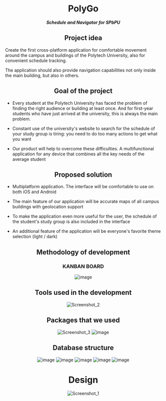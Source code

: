 <div align="center">
  
# PolyGo 
***Schedule and Navigator for SPbPU***
## Project idea  
</div>

Create the first cross-platform application for comfortable movement around the campus and buildings of the Polytech University, also for convenient schedule tracking. 

The application should also provide navigation capabilities not only inside the main building, but also in others.

<div align="center">

## Goal of the project
</div>

* Every student at the Polytech University has faced the problem of finding the right audience or building at least once. And for first-year students who have just arrived at the university, this is always the main problem.

* Constant use of the university's website to search for the schedule of your study group is tiring: you need to do too many actions to get what you want

* Our product will help to overcome these difficulties. A multifunctional application for any device that combines all the key needs of the average student

<div align="center">

## Proposed solution
</div>

* Multiplatform application. The interface will be comfortable to use on both iOS and Android

* The main feature of our application will be accurate maps of all campus buildings with geolocation support

* To make the application even more useful for the user, the schedule of the student's study group is also included in the interface

* An additional feature of the application will be everyone's favorite theme selection (light / dark)

<div align="center">

## Methodology of development
### KANBAN BOARD
![image](https://user-images.githubusercontent.com/70410264/219221355-66dea20f-390e-4e0c-b36c-5c07818e1fa9.png)
</div>

<div align="center">

## Tools used in the development
![Screenshot_2](https://user-images.githubusercontent.com/70410264/219222964-fe2bcc91-432a-4876-8c3e-541dd8a5a4f0.png)
</div>

<div align="center">

## Packages that we used
![Screenshot_3](https://user-images.githubusercontent.com/70410264/219223567-ec5f2560-ff64-472e-b66e-ed0f2546cae7.png)
![image](https://user-images.githubusercontent.com/70410264/219223617-6193e203-c731-4972-97d0-f83664c5cd13.png)
</div>

<div align="center">

<div align="center">

## Database structure
![image](https://user-images.githubusercontent.com/70410264/219223880-29ac6f13-718d-433a-b5d3-26863690997a.png)
![image](https://user-images.githubusercontent.com/70410264/219223902-0b499ffd-f80c-48ae-9cde-bc15c7be7b89.png)
![image](https://user-images.githubusercontent.com/70410264/219223940-0c8de32a-3330-421f-9369-c9723996af6c.png)
![image](https://user-images.githubusercontent.com/70410264/219223960-f07fe3c8-f41b-4f03-a296-9746bd4986fd.png)
![image](https://user-images.githubusercontent.com/70410264/219223994-35eed88a-d450-4ce9-808a-ddb24f22551e.png)
</div>

<div align="center">
  
<div align="center">

# Design
![Screenshot_1](https://user-images.githubusercontent.com/70410264/219224223-feecde27-a891-4688-bfc6-5fe0145cd0fc.png)
</div>

<div align="center">

